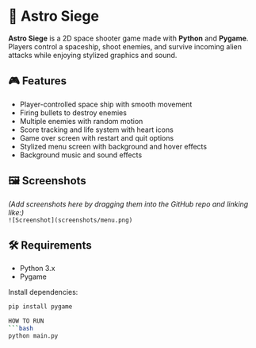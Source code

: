 # 🚀 Astro Siege

**Astro Siege** is a 2D space shooter game made with **Python** and **Pygame**. Players control a spaceship, shoot enemies, and survive incoming alien attacks while enjoying stylized graphics and sound.

## 🎮 Features

- Player-controlled space ship with smooth movement  
- Firing bullets to destroy enemies  
- Multiple enemies with random motion  
- Score tracking and life system with heart icons  
- Game over screen with restart and quit options  
- Stylized menu screen with background and hover effects  
- Background music and sound effects

## 🖼 Screenshots

*(Add screenshots here by dragging them into the GitHub repo and linking like:)*  
`![Screenshot](screenshots/menu.png)`

## 🛠 Requirements

- Python 3.x  
- Pygame

Install dependencies:

```bash
pip install pygame

HOW TO RUN
```bash
python main.py
